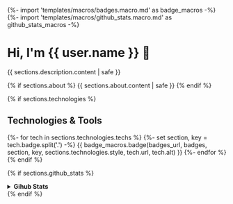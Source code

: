 {%- import 'templates/macros/badges.macro.md' as badge_macros -%}
{%- import 'templates/macros/github_stats.macro.md' as github_stats_macros -%}
# Hi, I'm {{ user.name }} 👋

{{ sections.description.content | safe }}

{% if sections.about %}
{{ sections.about.content | safe }}
{% endif %}

{% if sections.technologies %}
## Technologies & Tools

{%- for tech in sections.technologies.techs %}
{%- set section, key = tech.badge.split('.') -%}
{{ badge_macros.badge(badges_url, badges, section, key, sections.technologies.style, tech.url, tech.alt) }}
{%- endfor %}
{% endif %}

{% if sections.github_stats %}
<details>
    <summary><strong>Gihub Stats</strong></summary>
    {%- if sections.github_stats.stats -%}
    {%- set stats = sections.github_stats.stats -%}
    {{ github_stats_macros.user_stats(user.username, stats.theme, stats.show_icons) }}
    {%- endif -%}
    {%- if sections.github_stats.top_langs %}
    {%- set top_langs = sections.github_stats.top_langs -%}
    {{ github_stats_macros.top_langs(user.username, top_langs.theme, top_langs.layout, top_langs.show_icons) }}
    {%- endif -%}
</details>
{% endif %}